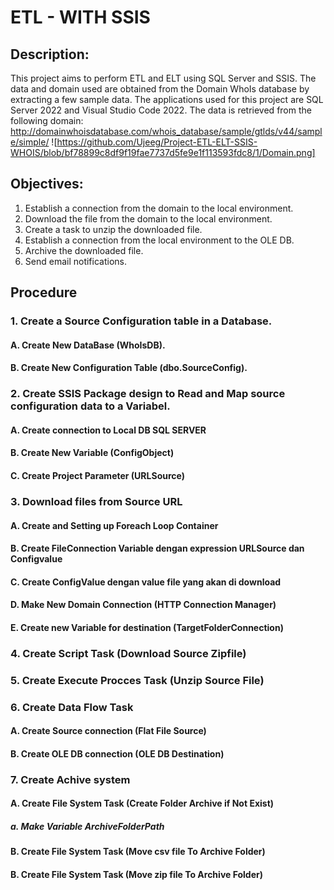 # ETL - WITH SSIS

## Description:
This project aims to perform ETL and ELT using SQL Server and SSIS. The data and domain used are obtained from the Domain WhoIs database by extracting a few sample data. The applications used for this project are SQL Server 2022 and Visual Studio Code 2022. The data is retrieved from the following domain: http://domainwhoisdatabase.com/whois_database/sample/gtlds/v44/sample/simple/
![https://github.com/Ujeeg/Project-ETL-ELT-SSIS-WHOIS/blob/bf78899c8df9f19fae7737d5fe9e1f113593fdc8/1/Domain.png]
## Objectives:

1. Establish a connection from the domain to the local environment.
2. Download the file from the domain to the local environment.
3.  Create a task to unzip the downloaded file.
4. Establish a connection from the local environment to the OLE DB.
5. Archive the downloaded file.
6. Send email notifications.



## Procedure
### 1. Create a Source Configuration table in a Database.
#### A. Create New DataBase (WhoIsDB).
#### B. Create New Configuration Table (dbo.SourceConfig).
### 2. Create SSIS Package design to Read and Map source configuration data to a Variabel.
#### A. Create connection to Local DB SQL SERVER
#### B. Create New Variable (ConfigObject)
#### C. Create Project Parameter (URLSource)
### 3. Download files from Source URL
#### A. Create and Setting up Foreach Loop Container 
#### B. Create FileConnection Variable dengan expression URLSource dan Configvalue
#### C. Create ConfigValue dengan value file yang akan di download
#### D. Make New Domain Connection (HTTP Connection Manager)
#### E. Create new Variable for destination (TargetFolderConnection)
### 4. Create Script Task (Download Source Zipfile)
### 5. Create Execute Procces Task (Unzip Source File)
### 6. Create Data Flow Task
#### A. Create Source connection (Flat File Source)
#### B. Create OLE DB connection (OLE DB Destination)
### 7. Create Achive system
#### A. Create File System Task (Create Folder Archive if Not Exist)
##### a. Make Variable ArchiveFolderPath
#### B. Create File System Task (Move csv file To Archive Folder)
#### B. Create File System Task (Move zip file To Archive Folder)
